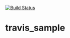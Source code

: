 [![Build Status](https://travis-ci.org/jiita/travis_sample.svg?branch=feature%2Fsample)](https://travis-ci.org/jiita/travis_sample)


# travis_sample

